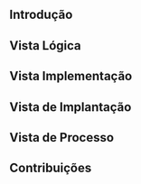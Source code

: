 ## Introdução

## Vista Lógica

## Vista Implementação

## Vista de Implantação

## Vista de Processo

## Contribuições
